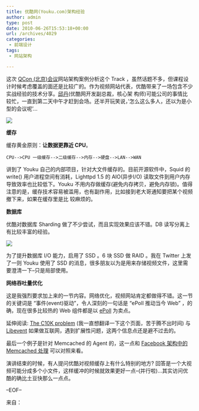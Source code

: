 ```yaml
---
title: 优酷网(Youku.com)架构经验
author: admin
type: post
date: 2010-06-26T15:53:18+00:00
url: /archives/4029
categories:
 - 前端设计
tags:
 - 网站架构

---
```

这次 [QCon (北京)会议][1]网站架构案例分析这个 Track ，虽然话题不多，但课程设计时候考虑覆盖的面还是比较广的。作为视频网站代表，优酷带来了一场包含不少实战经验的技术分享。[邱丹][2](优酷网开发副总裁，核心架 构师)可能公司的事情比较忙，一直到第二天中午才赶到会场。还半开玩笑说，’怎么这么多人，还以为是小型的会议呢’…

[![](https://blogstatic.haohtml.com//uploads/2023/09/youku.com_.jpg)][3]

**缓存**

缓存黄金原则：**让数据更靠近 CPU**。

```
CPU-->CPU 一级缓存-->二级缓存-->内存-->硬盘-->LAN-->WAN
```

讲到了 Youku 自己的内部项目，针对大文件缓存的。目前开源软件中，Squid 的 write() 用户进程空间有消耗，Lighttpd 1.5 的 AIO(异步I/O) 读取文件到用户内存导致效率也比较低下。Youku 不用内存做缓存(避免内存拷贝，避免内存锁)。值得注意的是，缓存技术容易被滥用，也有副作用，比如接到老大哥通知要把某个视频撤下来，如果在缓存里是比 较麻烦的。

**数据库**

优酷对数据库 Sharding 做了不少尝试，而且实现效果应该不错。DB 读写分离上有比较丰富的经验。

[![](https://blogstatic.haohtml.com//uploads/2023/09/Youku_Sharding.png)][4]

为了提升数据库 I/O 能力，启用了 SSD 。6 块 SSD 做 RAID 。我在 Twitter 上发了一则 Youku 使用了 SSD 的消息，很多朋友以为是用来存储视频文件，这里需要澄清一下–只是局部使用。

**网络吞吐量优化**

这是我强烈要求加上来的一节内容。网络优化，视频网站肯定都做得不错。这一节的关键词是 “事件(event)驱动”，令人深刻的一句话是 “ePoll 推动当今 Web” ，的确，现在很多比较热的 Web 组件都是以 [ePoll][5] 为卖点。

延伸阅读: [The C10K problem][6] (我一直想翻译一下这个页面，苦于腾不出时间) 与 [Libevent][7] 如果做互联网，遇到扩展性问题，这两个信息点还是避不过去的。

最后一个例子是针对 Memcached 的 Agent 的，这一点和 [Facebook 架构中的 Memcached 处理](http://www.kuqin.com/system-analysis/20090412/45422.html) 可以对照来看。

演讲结束的时候，有人提问优酷对视频缓存上有什么特别的地方? 回答是一个大视频可能分成多个小文件，这样缓冲的时候就效果更好一点–(并行啦)…其实访问优酷的确比土豆快那么一点点。

–EOF–

来自：

[1]: http://www.qconbeijing.com/
[2]: http://www.qconbeijing.com/Speaker.aspx?Id=29
[3]: http://blog.haohtml.com/wp-content/uploads/2010/06/youku.com_.jpg
[4]: http://blog.haohtml.com/wp-content/uploads/2010/06/Youku_Sharding.png
[5]: http://lse.sourceforge.net/epoll/index.html
[6]: http://www.kegel.com/c10k.html
[7]: http://www.monkey.org/%7Eprovos/libevent/